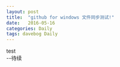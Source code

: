 ```yaml
---
layout: post
title:  "github for windows 文件同步测试!"
date:   2016-05-16
categories: Daily
tags: davebog Daily
---
```

test       <br />--待续
